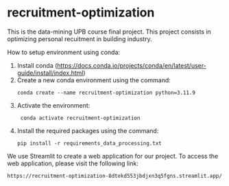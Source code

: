 # recruitment-optimization
This is the data-mining UPB course final project. This project consists in optimizing personal recuitment in building industry.

How to setup environment using conda:
1. Install conda (https://docs.conda.io/projects/conda/en/latest/user-guide/install/index.html)
2. Create a new conda environment using the command:
   ```
   conda create --name recruitment-optimization python=3.11.9
   ```
3. Activate the environment:
   ```
    conda activate recruitment-optimization
    ```
4. Install the required packages using the command:
    ```
    pip install -r requirements_data_processing.txt
    ```

We use Streamlit to create a web application for our project. To access the web application, please visit the following link:
```
https://recruitment-optimization-8dtekd553jbdjxn3q5fgns.streamlit.app/
```
